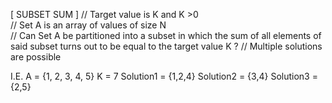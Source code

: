 [ SUBSET SUM ]
// Target value is K and K >0  
// Set A is an array of values of size N  
// Can Set A be partitioned into a subset in which the sum of all elements of said
   subset turns out to be equal to the target value K ?
// Multiple solutions are possible  


I.E.
A = {1, 2, 3, 4, 5}
K = 7
Solution1 = {1,2,4}
Solution2 = {3,4}
Solution3 = {2,5}
